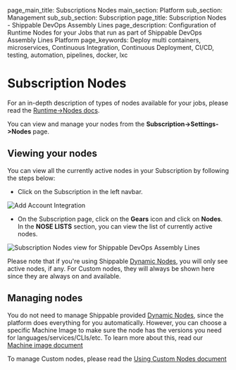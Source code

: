 page_main_title: Subscriptions Nodes
main_section: Platform
sub_section: Management
sub_sub_section: Subscription
page_title: Subscription Nodes - Shippable DevOps Assembly Lines
page_description: Configuration of Runtime Nodes for your Jobs that run as part of Shippable DevOps Assembly Lines Platform
page_keywords: Deploy multi containers, microservices, Continuous Integration, Continuous Deployment, CI/CD, testing, automation, pipelines, docker, lxc

# Subscription Nodes

For an in-depth description of types of nodes available for your jobs, please read the [Runtime->Nodes docs](/platform/runtime/nodes).

You can view and manage your nodes from the **Subscription->Settings->Nodes** page.

## Viewing your nodes

You can view all the currently active nodes in your Subscription by following the steps below:

* Click on the Subscription in the left navbar.

<img src="/images/getting-started/account-settings.png" alt="Add Account Integration">

* On the Subscription page, click on the **Gears** icon and click on **Nodes**. In the **NOSE LISTS** section, you can view the list of currently active nodes.

<img src="/images/platform/visibility/subscription-nodes-view.jpg" alt="Subscription Nodes view for Shippable DevOps Assembly Lines" style="vertical-align: middle;display: block;margin-left: auto;margin-right: auto;"/>

Please note that if you're using Shippable [Dynamic Nodes](/platform/runtime/nodes/#dynamic-nodes/), you will only see active nodes, if any. For Custom nodes, they will always be shown here since they are always on and available.


## Managing nodes

You do not need to manage Shippable provided [Dynamic Nodes](/platform/runtime/nodes/#dynamic-nodes/), since the platform does everything for you automatically. However, you can choose a specific Machine Image to make sure the node has the versions you need for languages/services/CLIs/etc. To learn more about this, read our [Machine image document](/platform/runtime/ami/ami-overview)

To manage Custom nodes, please read the [Using Custom Nodes document](/platform/tutorial/runtime/custom-nodes/)
